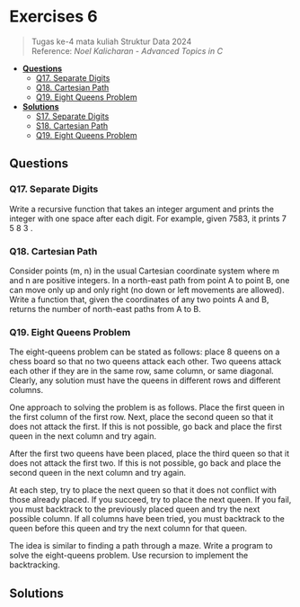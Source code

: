 # Exercises 6
> Tugas ke-4 mata kuliah Struktur Data 2024<br>
> Reference: _Noel Kalicharan - Advanced Topics in C_<br>
- [**Questions**](#qs)
    - [Q17. Separate Digits](#q17)
    - [Q18. Cartesian Path](#q18)
    - [Q19. Eight Queens Problem](#q19)
- [**Solutions**](#ss)
    - [S17. Separate Digits](#s17)
    - [S18. Cartesian Path](#s18)
    - [Q19. Eight Queens Problem](#q19)

## Questions <a name="qs"></a>
### Q17. Separate Digits <a name="q17"></a>
Write a recursive function that takes an integer argument and prints the integer with one space after each digit. For example, given 7583, it prints 7 5 8 3 .

### Q18. Cartesian Path <a name="q18"></a>
Consider points (m, n) in the usual Cartesian coordinate system where m and n are positive integers. In a north-east path from point A to point B, one can move only up and only right (no down or left movements are allowed). Write a function that, given the coordinates of any two points A and B, returns the number of north-east paths from A to B.

### Q19. Eight Queens Problem <a name="q18"></a>
The eight-queens problem can be stated as follows: place 8 queens on a chess board so that no two queens attack each other. Two queens attack each other if they are in the same row, same column, or same diagonal. Clearly, any solution must have the queens in different rows and different columns.

One approach to solving the problem is as follows. Place the first queen in the first column of the first row. Next, place the second queen so that it does not attack the first. If this is not possible, go back and place the first queen in the next column and try again.

After the first two queens have been placed, place the third queen so that it does not attack the first two. If this is not possible, go back and place the second queen in the next column and try again.

At each step, try to place the next queen so that it does not conflict with those already placed. If you succeed, try to place the next queen. If you fail, you must backtrack to the previously placed queen and try the next possible column. If all columns have been tried, you must backtrack to the queen before this
queen and try the next column for that queen.

The idea is similar to finding a path through a maze. Write a program to solve the eight-queens problem. Use recursion to implement the backtracking.

## Solutions <a name="ss"></a>
